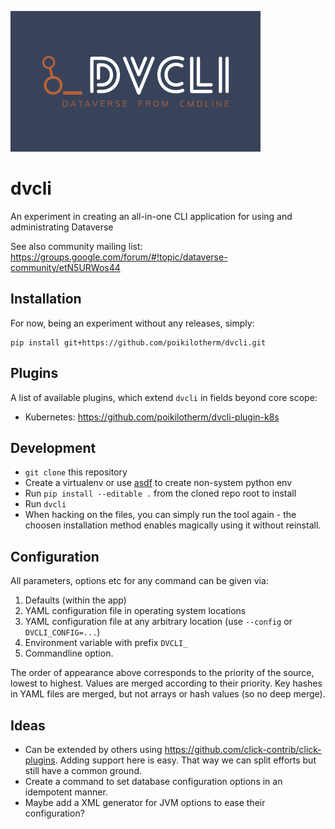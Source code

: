 ![](docs/logo.png)

# dvcli

An experiment in creating an all-in-one CLI application for using and administrating Dataverse

See also community mailing list: https://groups.google.com/forum/#!topic/dataverse-community/etN5URWos44

## Installation

For now, being an experiment without any releases, simply:

```
pip install git+https://github.com/poikilotherm/dvcli.git
```

## Plugins

A list of available plugins, which extend `dvcli` in fields beyond core scope:

- Kubernetes: https://github.com/poikilotherm/dvcli-plugin-k8s

## Development

- `git clone` this repository
- Create a virtualenv or use [asdf](https://asdf-vm.com) to create non-system python env
- Run `pip install --editable .` from the cloned repo root to install
- Run `dvcli`
- When hacking on the files, you can simply run the tool again - the choosen
  installation method enables magically using it without reinstall.

## Configuration

All parameters, options etc for any command can be given via:

1. Defaults (within the app)
2. YAML configuration file in operating system locations
3. YAML configuration file at any arbitrary location (use `--config` or `DVCLI_CONFIG=...`)
4. Environment variable with prefix `DVCLI_`
5. Commandline option.

The order of appearance above corresponds to the priority of the source, lowest
to highest. Values are merged according to their priority. Key hashes in YAML files
are merged, but not arrays or hash values (so no deep merge).

## Ideas

- Can be extended by others using https://github.com/click-contrib/click-plugins.
  Adding support here is easy. That way we can split efforts but still have a
  common ground.
- Create a command to set database configuration options in an idempotent manner.
- Maybe add a XML generator for JVM options to ease their configuration?
